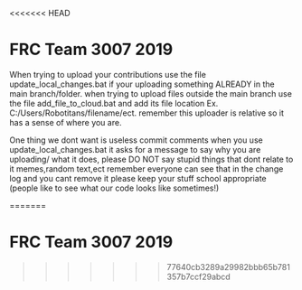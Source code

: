 <<<<<<< HEAD
# FRC Team 3007 2019

When trying to upload your contributions use the file update_local_changes.bat if your uploading something ALREADY in the main branch/folder.
when trying to upload files outside the main branch use the file add_file_to_cloud.bat and add its file location Ex. C:/Users/Robotitans/filename/ect.
remember this uploader is relative so it has a sense of where you are.

One thing we dont want is useless commit comments when you use update_local_changes.bat it asks for a message to say why you are uploading/ what it
does, please DO NOT say stupid things that dont relate to it memes,random text,ect remember everyone can see that in the change log and
you cant remove it please keep your stuff school appropriate (people like to see what our code looks like sometimes!)

=======
# FRC Team 3007 2019
>>>>>>> 77640cb3289a29982bbb65b781357b7ccf29abcd
